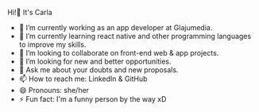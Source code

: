 Hi!👋  It's Carla

- 🔭 I’m currently working as an app developer at Glajumedia.
- 🌱 I’m currently learning react native and other programming languages to improve my skills.
- 👯 I’m looking to collaborate on front-end web & app projects. 
- 🤔 I’m looking for new and better opportunities.
- 💬 Ask me about your doubts and new proposals.
- 📫 How to reach me: LinkedIn & GitHub
- 😄 Pronouns: she/her
- ⚡ Fun fact:  I'm a funny person by the way xD
